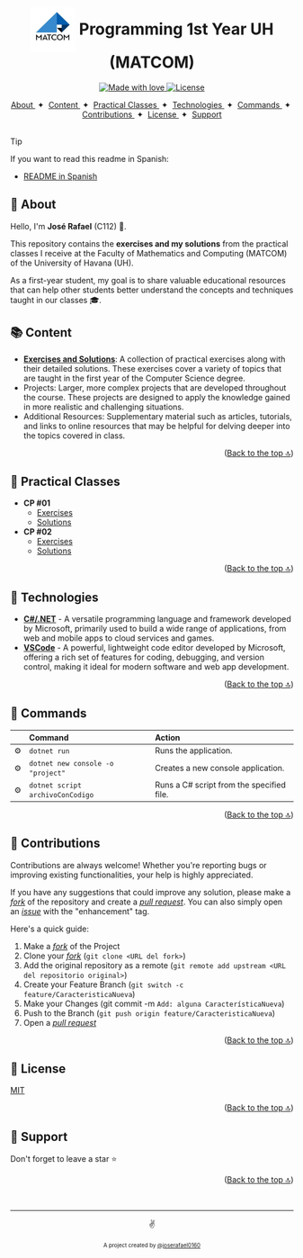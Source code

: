 <a id="top"></a>

<h1 align="center"><img src="./GH/matcom.jpeg" width="80" align="center"> Programming 1st Year UH (MATCOM)</h1>


<p align="center">
  <a href="#">
    <img src="https://img.shields.io/badge/made%20with-love-E760A4.svg" alt="Made with love">
  </a>
  <a href="https://opensource.org/licenses/MIT" target="_blank">
    <img src="https://img.shields.io/badge/license-MIT-green.svg" alt="License">
  </a>
</p>

<div align="center">
    <a href="#-about" target="_blank">
        About
    </a>
    <span>&nbsp;✦&nbsp;</span>
    <a href="#-content" target="_blank">
        Content
    </a>
    <span>&nbsp;✦&nbsp;</span>
    <a href="#-practical-classes" target="_blank">
        Practical Classes
    </a>
    <span>&nbsp;✦&nbsp;</span>
    <a href="#-technologies" target="_blank">
        Technologies
    </a>
    <span>&nbsp;✦&nbsp;</span>
    <a href="#-commands" target="_blank">
        Commands
    </a>
    <span>&nbsp;✦&nbsp;</span>
    <a href="#-contributions" target="_blank">
        Contributions
    </a>
    <span>&nbsp;✦&nbsp;</span>
    <a href="#-license" target="_blank">
        License
    </a>
    <span>&nbsp;✦&nbsp;</span>
    <a href="#-support" target="_blank">
        Support
    </a>
</div>
<br>

> [!TIP]
> If you want to read this readme in Spanish:
> - [README in Spanish](https://github.com/joserafael0160/MATCOM-Programacion-1/blob/main/README.md)


## 📜 About
Hello, I'm **José Rafael** (C112) 👋.

This repository contains the **exercises and my solutions** from the practical classes I receive at the Faculty of Mathematics and Computing (MATCOM) of the University of Havana (UH). 

As a first-year student, my goal is to share valuable educational resources that can help other students better understand the concepts and techniques taught in our classes 🎓.

## 📚 Content
- [**Exercises and Solutions**](#-practical-classes): A collection of practical exercises along with their detailed solutions. These exercises cover a variety of topics that are taught in the first year of the Computer Science degree.
- Projects: Larger, more complex projects that are developed throughout the course. These projects are designed to apply the knowledge gained in more realistic and challenging situations.
- Additional Resources: Supplementary material such as articles, tutorials, and links to online resources that may be helpful for delving deeper into the topics covered in class.


<p align="right">(<a href="#top">Back to the top 🔝</a>)</p>

## 🧩 Practical Classes 
- **CP #01**
  - <a href="https://github.com/joserafael0160/MATCOM-Programacion-1/blob/main/Clases%20Pr%C3%A1cticas/CP%20%2301/cp1.pdf">Exercises</a>
  - <a href="https://github.com/joserafael0160/MATCOM-Programacion-1/blob/main/Clases%20Pr%C3%A1cticas/CP%20%2301/Soluciones/cp1_respuestas.pdf">Solutions</a>
- **CP #02**
  - <a href="https://github.com/joserafael0160/MATCOM-Programacion-1/blob/main/Clases%20Pr%C3%A1cticas/CP%20%2302/cp2%20-%20Hello%20World.pdf">Exercises</a>
  - <a href="https://github.com/joserafael0160/MATCOM-Programacion-1/blob/main/Clases%20Pr%C3%A1cticas/CP%20%2302/Soluciones/">Solutions</a>
  
<p align="right">(<a href="#top">Back to the top 🔝</a>)</p>

## 🧰 Technologies
- [**C#/.NET**](https://learn.microsoft.com/es-es/dotnet/csharp/) - A versatile programming language and framework developed by Microsoft, primarily used to build a wide range of applications, from web and mobile apps to cloud services and games.
- [**VSCode**](https://code.visualstudio.com/) - A powerful, lightweight code editor developed by Microsoft, offering a rich set of features for coding, debugging, and version control, making it ideal for modern software and web app development.


<p align="right">(<a href="#top">Back to the top 🔝</a>)</p>



## 🧞 Commands
|      | Command   | Action                                         |
| :--- | :-------- | :-------------------------------------------- |
| ⚙️    | `dotnet run`     | Runs the application.           |
| ⚙️    | `dotnet new console -o "project"`   | Creates a new console application.    |
| ⚙️    | `dotnet script archivoConCodigo`    | Runs a C# script from the specified file. |

<p align="right">(<a href="#top">Back to the top 🔝</a>)</p>

## 🤝 Contributions

Contributions are always welcome! Whether you're reporting bugs or improving existing functionalities, your help is highly appreciated.

If you have any suggestions that could improve any solution, please make a [_fork_](https://github.com/joserafael0160/MATCOM-Programacion-1/fork) of the repository and create a [_pull request_](https://github.com/joserafael0160/MATCOM-Programacion-1/pulls). You can also simply open an [_issue_](https://github.com/joserafael0160/MATCOM-Programacion-1/issues) with the "enhancement" tag.

Here's a quick guide:

1. Make a [_fork_](https://github.com/joserafael0160/MATCOM-Programacion-1/fork) of the Project
2. Clone your [_fork_](https://github.com/joserafael0160/MATCOM-Programacion-1/fork) (`git clone <URL del fork>`)
3. Add the original repository as a remote (`git remote add upstream <URL del repositorio original>`)
4. Create your Feature Branch (`git switch -c feature/CaracteristicaNueva`)
5. Make your Changes (git commit -m `Add: alguna CaracterísticaNueva`)
6. Push to the Branch (`git push origin feature/CaracteristicaNueva`)
7. Open a [_pull request_](https://github.com/joserafael0160/MATCOM-Programacion-1/pulls)

<p align="right">(<a href="#top">Back to the top 🔝</a>)</p>

## 🔑 License
[MIT](https://github.com/joserafael0160/MATCOM-Programacion-1/blob/main/LICENSE)

<p align="right">(<a href="#top">Back to the top 🔝</a>)</p>

## 🙏 Support
Don't forget to leave a star ⭐️

<p align="right">(<a href="#top">Back to the top 🔝</a>)</p>

<br>
<hr>
<p align="center">✌️</p>
<p align="center">
<sub><sup>A project created by <a href="https://github.com/joserafael0160">@joserafael0160</a></sup></sub>